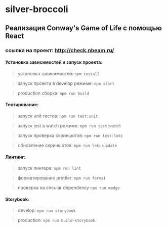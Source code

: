# silver-broccoli

## Реализация Conway's Game of Life с помощью React
### ссылка на проект: http://check.nbeam.ru/

#### Установка зависимостей и запуск проекта:
> установка зависимостей: `npm install`

> запуск проекта в develop режиме: `npm start`

> production сборка: `npm run build`

#### Тестирование:
> запуск unit тестов: `npm run test:unit`

> запуск jest в watch режиме: `npm run test:watch`

> запуск проверка скриншотов: `npm run test:loki`

> обновление скриншотов: `npm run loki:update`

#### Линтинг:
> запуск линтера: `npm run lint`

> форматирование prettier: `npm run format`

> проверка на circular dependency `npm run madge`

#### Storybook:
> develop: `npm run storybook`

> production: `npm run build-storybook`
